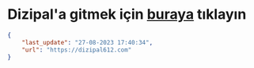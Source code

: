 # Dizipal'a gitmek için [buraya](https://dizipal612.com) tıklayın
    
```json
{
    "last_update": "27-08-2023 17:40:34",
    "url": "https://dizipal612.com"
}
```